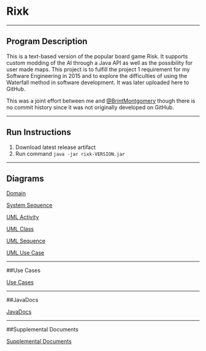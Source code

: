 # Rixk

---
## Program Description
This is a text-based version of the popular board game Risk. It supports custom modding of the AI through a Java API as well as the possibility for user made maps. This project is to fulfill the project 1 requirement for my Software Engineering in 2015 and to explore the difficulties of using the Waterfall method in software development. It was later uploaded here to GitHub.

This was a joint effort between me and [@BrintMontgomery](https://github.com/BrintMontgomery) though there is no commit history since it was not originally developed on GitHub.

---
## Run Instructions
1. Download latest release artifact
2. Run command `java -jar rixk-VERSION.jar`

---
## Diagrams

[Domain](/docs/diagrams/Domain)

[System Sequence](/docs/diagrams/System_Sequence)

[UML Activity](/docs/diagrams/UML_Activity)

[UML Class](/docs/diagrams/UML_Class)

[UML Sequence](/docs/diagrams/UML_Sequence)

[UML Use Case](/docs/diagrams/UML_Use_Case)


---
##Use Cases

[Use Cases](/docs/use_cases)

---
##JavaDocs

[JavaDocs](/docs/javadocs)

---
##Supplemental Documents

[Supplemental Documents](/project1/docs/supplemental_documents)



